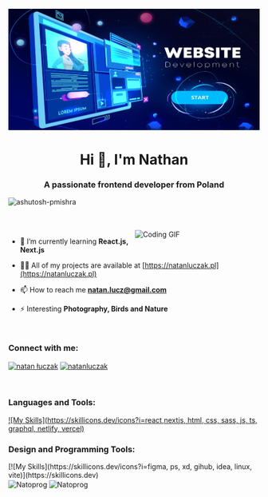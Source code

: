 [![MasterHead](https://raw.githubusercontent.com/Natoprog/Natoprog/main/banner.jpg)](https://natanluczak.pl)
<h1 align="center">Hi 👋, I'm Nathan</h1>
<h3 align="center">A passionate frontend developer from Poland</h3>
<p align="left"> <img src="https://komarev.com/ghpvc/?username=Natoprog&label=Profile%20views&color=0e75b6&style=flat" alt="ashutosh-pmishra" /> </p>
<br></br>
<img align="right" alt="Coding GIF" width="250" src="https://cdn.dribbble.com/users/330915/screenshots/3587000/10_coding_dribbble.gif">


- 🌱 I’m currently learning **React.js, Next.js**

- 👨‍💻 All of my projects are available at [https://natanluczak.pl](https://natanluczak.pl)

- 📫 How to reach me **natan.lucz@gmail.com**

- ⚡ Interesting **Photography, Birds and Nature**

<br>

<h3 align="left">Connect with me:</h3>
<p align="left">
<a href="https://www.facebook.com/profile.php?id=100031423457668" target="blank"><img align="center" src="https://raw.githubusercontent.com/rahuldkjain/github-profile-readme-generator/master/src/images/icons/Social/facebook.svg" alt="natan łuczak" height="30" width="40" /></a>
<a href="https://instagram.com/natanluczak" target="blank"><img align="center" src="https://raw.githubusercontent.com/rahuldkjain/github-profile-readme-generator/master/src/images/icons/Social/instagram.svg" alt="natanluczak" height="30" width="40" /></a>
</p>
<br>


<h3 align="left">Languages and Tools:</h3>

[![My Skills](https://skillicons.dev/icons?i=react,nextjs, html, css, sass, js, ts, graphql, netlify, vercel)](https://skillicons.dev)

<h3 align="left">Design and Programming Tools:</h3>
[![My Skills](https://skillicons.dev/icons?i=figma, ps, xd, gihub, idea, linux, vite)](https://skillicons.dev)
<br>

<img align="center" src="https://github-readme-stats.vercel.app/api?username=Natoprog&show_icons=true&locale=en" alt="Natoprog" />

<img align="center" src="https://github-readme-streak-stats.herokuapp.com/?user=Natoprog&" alt="Natoprog" />
